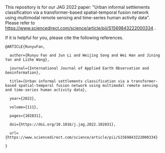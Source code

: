 This repository is for our JAG 2022 paper: "Urban informal settlements classification via a transformer-based spatial-temporal fusion network using multimodal remote sensing and time-series human activity data". Please refer to https://www.sciencedirect.com/science/article/pii/S1569843222000334 .

If it is helpful for you, please cite the following references.


    @ARTICLE{RunyuFan,

      author={Runyu Fan and Jun Li and Weijing Song and Wei Han and Jining Yan and Lizhe Wang},
  
      journal={International Journal of Applied Earth Observation and Geoinformation}, 
  
      title={Urban informal settlements classification via a transformer-based spatial-temporal fusion network using multimodal remote sensing and time-series human activity data}, 
  
      year={2022},
  
      volume={111},
  
      pages={102831},
  
      doi={https://doi.org/10.1016/j.jag.2022.102831},
      
      url={https://www.sciencedirect.com/science/article/pii/S1569843222000334}
      
    }
  
